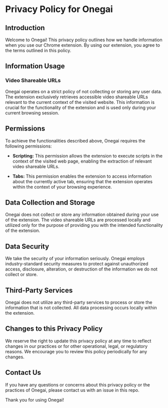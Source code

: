 # Privacy Policy for Onegai

## Introduction

Welcome to Onegai! This privacy policy outlines how we handle information when you use our Chrome extension. By using our extension, you agree to the terms outlined in this policy.

## Information Usage

### Video Shareable URLs

Onegai operates on a strict policy of not collecting or storing any user data. The extension exclusively retrieves accessible video shareable URLs relevant to the current context of the visited website. This information is crucial for the functionality of the extension and is used only during your current browsing session.

## Permissions

To achieve the functionalities described above, Onegai requires the following permissions:

- **Scripting:** This permission allows the extension to execute scripts in the context of the visited web page, enabling the extraction of relevant video shareable URLs.

- **Tabs:** This permission enables the extension to access information about the currently active tab, ensuring that the extension operates within the context of your browsing experience.

## Data Collection and Storage

Onegai does not collect or store any information obtained during your use of the extension. The video shareable URLs are processed locally and utilized only for the purpose of providing you with the intended functionality of the extension.

## Data Security

We take the security of your information seriously. Onegai employs industry-standard security measures to protect against unauthorized access, disclosure, alteration, or destruction of the information we do not collect or store.

## Third-Party Services

Onegai does not utilize any third-party services to process or store the information that is not collected. All data processing occurs locally within the extension.

## Changes to this Privacy Policy

We reserve the right to update this privacy policy at any time to reflect changes in our practices or for other operational, legal, or regulatory reasons. We encourage you to review this policy periodically for any changes.

## Contact Us

If you have any questions or concerns about this privacy policy or the practices of Onegai, please contact us with an issue in this repo.

Thank you for using Onegai!
